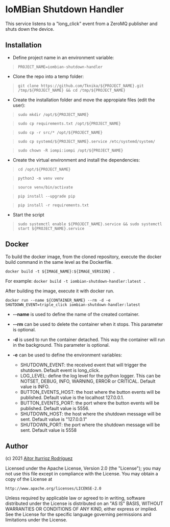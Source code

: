 # IoMBian Shutdown Handler

This service listens to a "long_click" event from a ZeroMQ publisher and shuts down the device.


## Installation

- Define project name in an environment variable:

> ```PROJECT_NAME=iombian-shutdown-handler```

- Clone the repo into a temp folder:

> ```git clone https://github.com/Tknika/${PROJECT_NAME}.git /tmp/${PROJECT_NAME} && cd /tmp/${PROJECT_NAME}```

- Create the installation folder and move the appropiate files (edit the user):

> ```sudo mkdir /opt/${PROJECT_NAME}```

> ```sudo cp requirements.txt /opt/${PROJECT_NAME}```

> ```sudo cp -r src/* /opt/${PROJECT_NAME}```

> ```sudo cp systemd/${PROJECT_NAME}.service /etc/systemd/system/```

> ```sudo chown -R iompi:iompi /opt/${PROJECT_NAME}```

- Create the virtual environment and install the dependencies:

> ```cd /opt/${PROJECT_NAME}```

> ```python3 -m venv venv```

> ```source venv/bin/activate```

> ```pip install --upgrade pip```

> ```pip install -r requirements.txt```

- Start the script

> ```sudo systemctl enable ${PROJECT_NAME}.service && sudo systemctl start ${PROJECT_NAME}.service```

## Docker

To build the docker image, from the cloned repository, execute the docker build command in the same level as the Dockerfile.

```docker build -t ${IMAGE_NAME}:${IMAGE_VERSION} .```

For example:
```docker build -t iombian-shutdown-handler:latest .```

After building the image, execute it with docker run.

```docker run --name ${CONTAINER_NAME} --rm -d -e SHUTDOWN_EVENT=triple_click iombian-shutdown-handler:latest```

- **--name** is used to define the name of the created container.

- **--rm** can be used to delete the container when it stops. This parameter is optional.

- **-d** is used to run the container detached. This way the container will run in the background. This parameter is optional.

- **-e** can be used to define the environment variables:
    - SHUTDOWN_EVENT: the received event that will trigger the shutdown.
    Default event is long_click.
    - LOG_LEVEL: define the log level for the python logger.
    This can be NOTSET, DEBUG, INFO, WARNING, ERROR or CRITICAL.
    Default value is INFO.
    - BUTTON_EVENTS_HOST: the host where the button events will be published.
    Default value is the localhost 127.0.0.1.
    - BUTTON_EVENTS_PORT: the port where the button events will be published.
    Default value is 5556.
    - SHUTDOWN_HOST: the host where the shutdown message will be sent.
    Default value is "127.0.0.1"
    - SHUTDOWN_PORT: the port where the shutdown message will be sent.
    Default value is 5558

## Author

(c) 2021 [Aitor Iturrioz Rodríguez](https://github.com/bodiroga)

Licensed under the Apache License, Version 2.0 (the "License");
you may not use this file except in compliance with the License.
You may obtain a copy of the License at

    http://www.apache.org/licenses/LICENSE-2.0

Unless required by applicable law or agreed to in writing, software
distributed under the License is distributed on an "AS IS" BASIS,
WITHOUT WARRANTIES OR CONDITIONS OF ANY KIND, either express or implied.
See the License for the specific language governing permissions and
limitations under the License.
